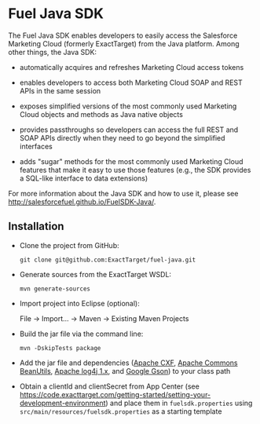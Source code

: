 Fuel Java SDK
=============

The Fuel Java SDK enables developers to easily access the
Salesforce Marketing Cloud (formerly ExactTarget)
from the Java platform. Among other things, the Java SDK:

* automatically acquires and refreshes Marketing Cloud
  access tokens

* enables developers to access both Marketing Cloud SOAP
  and REST APIs in the same session

* exposes simplified versions of the most commonly used Marketing
  Cloud objects and methods as Java native objects

* provides passthroughs so developers can access the full
  REST and SOAP APIs directly when they need to go beyond
  the simplified interfaces

* adds "sugar" methods for the most commonly used Marketing
  Cloud features that make it easy to use those features (e.g.,
  the SDK provides a SQL-like interface to data extensions)

For more information about the Java SDK and how to use it, please see
http://salesforcefuel.github.io/FuelSDK-Java/.

Installation
------------

* Clone the project from GitHub:

    `git clone git@github.com:ExactTarget/fuel-java.git`

* Generate sources from the ExactTarget WSDL:

    `mvn generate-sources`

* Import project into Eclipse (optional):

    File -> Import... -> Maven -> Existing Maven Projects

* Build the jar file via the command line:

    `mvn -DskipTests package`

* Add the jar file and dependencies ([Apache CXF](http://cxf.apache.org), [Apache Commons BeanUtils](http://commons.apache.org/proper/commons-beanutils), [Apache log4j 1.x](http://logging.apache.org/log4j/1.2/), and [Google Gson](https://code.google.com/p/google-gson)) to your class path

* Obtain a clientId and clientSecret from App Center (see https://code.exacttarget.com/getting-started/setting-your-development-environment) and place them in `fuelsdk.properties` using `src/main/resources/fuelsdk.properties` as a starting template
